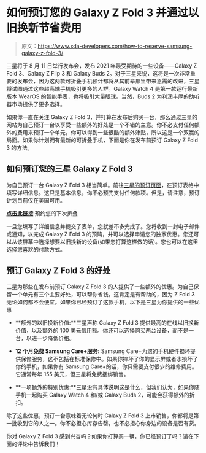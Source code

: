 # 如何预订您的 Galaxy Z Fold 3 并通过以旧换新节省费用

> 原文：<https://www.xda-developers.com/how-to-reserve-samsung-galaxy-z-fold-3/>

三星将于 8 月 11 日举行发布会，发布 2021 年最受期待的一些设备——Galaxy Z Fold 3、Galaxy Z Flip 3 和 Galaxy Buds 2。对于三星来说，这将是一次非常重要的发布会，因为这两款可折叠手机预计都将从其前辈那里带来急需的改进，三星将试图通过这些超高端手机吸引更多的人群。Galaxy Watch 4 是第一款运行最新版本 WearOS 的智能手表，也将吸引大量眼球。当然，Buds 2 为利润丰厚的助听器市场提供了更多选择。

如果你一直在关注 Galaxy Z Fold 3，并打算在发布后购买一台，那么通过三星的网站为自己预订一台以享受一些额外的好处是一个不错的主意。你不必支付任何额外的费用来预订一个单元，你可以得到一些很酷的额外津贴，所以这是一个双赢的局面。如果你计划拥有最新的可折叠手机，下面是你在发布前预订 Galaxy Z Fold 3 的方法。

## 如何预订您的三星 Galaxy Z Fold 3

为自己预订一台 Galaxy Z Fold 3 相当简单。前往[三星的预订页面](https://shop-links.co/1748201879537122842?u1=52b7833d-a49a-4185-bdab-cae64224241e)，在预订表格中填写详细信息。这只是基本信息，你不必预先支付任何款项。但是，请注意，预订计划目前仅在美国可用。

**[点击此链接](https://shop-links.co/1748206105674261673?u1=6d598a82-29d2-4d69-9e32-a5f53a9047da)** 预约您的下次折叠

一旦您填写了详细信息并提交了表单，您就差不多完成了。您将收到一封电子邮件或通知，以完成 Galaxy Z Fold 3 的预购，并可以选择申请您的独家优惠。您还可以从该屏幕中选择想要以旧换新的设备(如果您打算这样做的话)。您也可以在这里选择您喜欢的付款方式。

## 预订 Galaxy Z Fold 3 的好处

三星为那些在发布前预订 Galaxy Z Fold 3 的人提供了一些额外的优惠。为自己保留一个单元有三个主要好处，可以帮你省钱。这肯定是有帮助的，因为 Z Fold 3 无论如何都不会便宜。如果你已经预订了这款手机，以下是三星为你提供的一些优惠

*   **额外的以旧换新价值:**三星声称 Galaxy Z Fold 3 提供最高的在线以旧换新价值，以及额外的 100 美元信用额。你还可以选择购买两台设备，而不是一台，以进一步降低价格。

*   **12 个月免费 Samsung Care+服务:** Samsung Care+为您的手机硬件损坏提供保修服务，这不包括在标准保修中。如果你摔坏了你的显示屏或者水损坏了你的手机，如果你有 Samsung Care+的话，你只需要支付很少的维修费用。它通常每年 155 美元，但三星将免费捆绑销售。
*   **一项额外的特别优惠:**三星没有具体说明这是什么，但我们认为，如果你随手机一起购买 Galaxy Watch 4 和/或 Galaxy Buds 2，可能会获得额外的折扣。

除了这些优惠，预订一台意味着无论何时 Galaxy Z Fold 3 上市销售，你都将是第一批收到它的人之一。你不必担心库存告罄，也不必担心你身边的设备是否有货。

你对 Galaxy Z Fold 3 感到兴奋吗？如果你打算买一辆，你已经预订了吗？请在下面的评论中告诉我们！